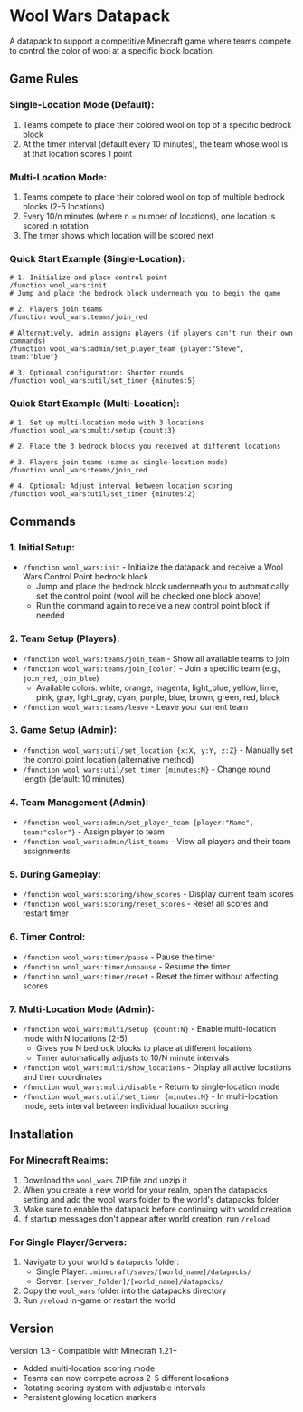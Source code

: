 # Wool Wars Datapack

A datapack to support a competitive Minecraft game where teams compete to control the color of wool at a specific block location.

## Game Rules

### Single-Location Mode (Default):
1. Teams compete to place their colored wool on top of a specific bedrock block
2. At the timer interval (default every 10 minutes), the team whose wool is at that location scores 1 point

### Multi-Location Mode:
1. Teams compete to place their colored wool on top of multiple bedrock blocks (2-5 locations)
2. Every 10/n minutes (where n = number of locations), one location is scored in rotation
3. The timer shows which location will be scored next

### Quick Start Example (Single-Location):
```
# 1. Initialize and place control point
/function wool_wars:init
# Jump and place the bedrock block underneath you to begin the game

# 2. Players join teams
/function wool_wars:teams/join_red

# Alternatively, admin assigns players (if players can't run their own commands)
/function wool_wars:admin/set_player_team {player:"Steve", team:"blue"}

# 3. Optional configuration: Shorter rounds
/function wool_wars:util/set_timer {minutes:5}
```

### Quick Start Example (Multi-Location):
```
# 1. Set up multi-location mode with 3 locations
/function wool_wars:multi/setup {count:3}

# 2. Place the 3 bedrock blocks you received at different locations

# 3. Players join teams (same as single-location mode)
/function wool_wars:teams/join_red

# 4. Optional: Adjust interval between location scoring
/function wool_wars:util/set_timer {minutes:2}
```

## Commands

### 1. Initial Setup:
- `/function wool_wars:init` - Initialize the datapack and receive a Wool Wars Control Point bedrock block
  - Jump and place the bedrock block underneath you to automatically set the control point (wool will be checked one block above)
  - Run the command again to receive a new control point block if needed

### 2. Team Setup (Players):
- `/function wool_wars:teams/join_team` - Show all available teams to join
- `/function wool_wars:teams/join_[color]` - Join a specific team (e.g., `join_red`, `join_blue`)
  - Available colors: white, orange, magenta, light_blue, yellow, lime, pink, gray, light_gray, cyan, purple, blue, brown, green, red, black
- `/function wool_wars:teams/leave` - Leave your current team

### 3. Game Setup (Admin):
- `/function wool_wars:util/set_location {x:X, y:Y, z:Z}` - Manually set the control point location (alternative method)
- `/function wool_wars:util/set_timer {minutes:M}` - Change round length (default: 10 minutes)

### 4. Team Management (Admin):
- `/function wool_wars:admin/set_player_team {player:"Name", team:"color"}` - Assign player to team
- `/function wool_wars:admin/list_teams` - View all players and their team assignments

### 5. During Gameplay:
- `/function wool_wars:scoring/show_scores` - Display current team scores
- `/function wool_wars:scoring/reset_scores` - Reset all scores and restart timer

### 6. Timer Control:
- `/function wool_wars:timer/pause` - Pause the timer
- `/function wool_wars:timer/unpause` - Resume the timer  
- `/function wool_wars:timer/reset` - Reset the timer without affecting scores

### 7. Multi-Location Mode (Admin):
- `/function wool_wars:multi/setup {count:N}` - Enable multi-location mode with N locations (2-5)
  - Gives you N bedrock blocks to place at different locations
  - Timer automatically adjusts to 10/N minute intervals
- `/function wool_wars:multi/show_locations` - Display all active locations and their coordinates
- `/function wool_wars:multi/disable` - Return to single-location mode
- `/function wool_wars:util/set_timer {minutes:M}` - In multi-location mode, sets interval between individual location scoring

## Installation

### For Minecraft Realms:
1. Download the `wool_wars` ZIP file and unzip it
2. When you create a new world for your realm, open the datapacks setting and add the wool_wars folder to the world's datapacks folder
3. Make sure to enable the datapack before continuing with world creation
4. If startup messages don't appear after world creation, run `/reload`

### For Single Player/Servers:
1. Navigate to your world's `datapacks` folder:
   - Single Player: `.minecraft/saves/[world_name]/datapacks/`
   - Server: `[server_folder]/[world_name]/datapacks/`
2. Copy the `wool_wars` folder into the datapacks directory
3. Run `/reload` in-game or restart the world

## Version

Version 1.3 - Compatible with Minecraft 1.21+ 
- Added multi-location scoring mode
- Teams can now compete across 2-5 different locations
- Rotating scoring system with adjustable intervals
- Persistent glowing location markers 